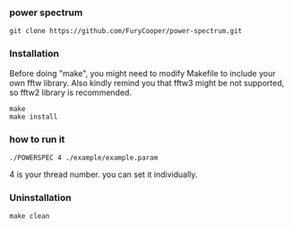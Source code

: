 ### power spectrum

```
git clone https://github.com/FuryCooper/power-spectrum.git
```

### Installation
Before doing "make", you might need to modify Makefile to include your own fftw library. Also kindly remind you
that fftw3 might be not supported, so fftw2 library is recommended.

```
make
make install
```

### how to run it 
```
./POWERSPEC 4 ./example/example.param
```

4 is your thread number. you can set it individually.

### Uninstallation

```
make clean
```